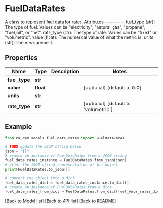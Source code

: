 # FuelDataRates

A class to represent fuel data for rates.  Attributes ----------     fuel_type (str): The type of fuel. Values can be \"electricity\", \"natural_gas\", \"propane\", \"fuel_oil\", or \"net\".     rate_type (str): The type of rate. Values can be \"fixed\" or \"volumetric\".     value (float): The numerical value of what the metric is.     units (str): The measurement.

## Properties

Name | Type | Description | Notes
------------ | ------------- | ------------- | -------------
**fuel_type** | **str** |  | 
**value** | **float** |  | [optional] [default to 0.0]
**units** | **str** |  | 
**rate_type** | **str** |  | [optional] [default to 'volumetric']

## Example

```python
from ra_rem.models.fuel_data_rates import FuelDataRates

# TODO update the JSON string below
json = "{}"
# create an instance of FuelDataRates from a JSON string
fuel_data_rates_instance = FuelDataRates.from_json(json)
# print the JSON string representation of the object
print(FuelDataRates.to_json())

# convert the object into a dict
fuel_data_rates_dict = fuel_data_rates_instance.to_dict()
# create an instance of FuelDataRates from a dict
fuel_data_rates_from_dict = FuelDataRates.from_dict(fuel_data_rates_dict)
```
[[Back to Model list]](../README.md#documentation-for-models) [[Back to API list]](../README.md#documentation-for-api-endpoints) [[Back to README]](../README.md)



